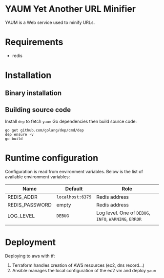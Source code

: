 # YAUM Yet Another URL Minifier

YAUM is a Web service used to minify URLs.

# Requirements

- redis

# Installation

## Binary installation

## Building source code

Install `dep` to fetch `yaum` Go dependencies then build source code:

```
go get github.com/golang/dep/cmd/dep
dep ensure -v
go build
```

# Runtime configuration

Configuration is read from environment variables. Below is the list of available environment variables:

| Name | Default | Role |
|---|---|---|
| REDIS_ADDR | `localhost:6379` | Redis address | 
| REDIS_PASSWORD | empty | Redis address | 
| LOG_LEVEL | `DEBUG` | Log level. One of `DEBUG`, `INFO`, `WARNING`, `ERROR`|
|||

# Deployment

Deploying to aws with tf:

1. Terraform handles creation of AWS resources (ec2, dns record...)
2. Ansible manages the local configuration of the ec2 vm and deploy `yaum`
